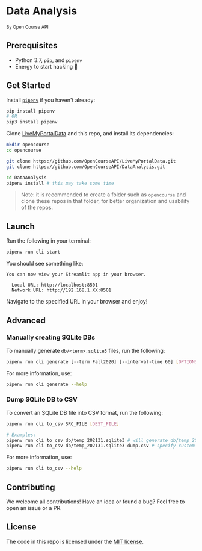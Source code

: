 # Data Analysis
<sub>By Open Course API</sub>

## Prerequisites

- Python 3.7, `pip`, and `pipenv`
- Energy to start hacking 🚀

## Get Started

Install [`pipenv`](https://pypi.org/project/pipenv/) if you haven't already:

```bash
pip install pipenv
# OR
pip3 install pipenv
```

Clone [LiveMyPortalData](https://github.com/OpenCourseAPI/LiveMyPortalData.git) and this repo, and install its dependencies:

```bash
mkdir opencourse
cd opencourse

git clone https://github.com/OpenCourseAPI/LiveMyPortalData.git
git clone https://github.com/OpenCourseAPI/DataAnalysis.git

cd DataAnalysis
pipenv install # this may take some time
```

> Note: it is recommended to create a folder such as `opencourse` and clone these repos in that folder, for better organization and usability of the repos.

## Launch

Run the following in your terminal:

```bash
pipenv run cli start
```

You should see something like:

```
You can now view your Streamlit app in your browser.

  Local URL: http://localhost:8501
  Network URL: http://192.168.1.XX:8501
```

Navigate to the specified URL in your browser and enjoy!

## Advanced

### Manually creating SQLite DBs

To manually generate `db/<term>.sqlite3` files, run the following:

```bash
pipenv run cli generate [--term Fall2020] [--interval-time 60] [OPTIONS]
```

For more information, use:

```bash
pipenv run cli generate --help
```

### Dump SQLite DB to CSV

To convert an SQLite DB file into CSV format, run the following:

```bash
pipenv run cli to_csv SRC_FILE [DEST_FILE]

# Examples:
pipenv run cli to_csv db/temp_202131.sqlite3 # will generate db/temp_202131.csv
pipenv run cli to_csv db/temp_202131.sqlite3 dump.csv # specify custom file
```

For more information, use:

```bash
pipenv run cli to_csv --help
```

## Contributing

We welcome all contributions! Have an idea or found a bug? Feel free to open an issue or a PR.

## License

The code in this repo is licensed under the [MIT license](LICENSE.md).
